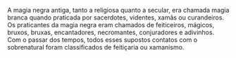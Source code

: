 ﻿A magia negra antiga, tanto a religiosa quanto a secular, era chamada magia branca quando praticada por sacerdotes, videntes, xamãs ou curandeiros. Os praticantes da magia negra eram chamados de feiticeiros, mágicos, bruxos, bruxas, encantadores, necromantes, conjuradores e adivinhos. Com o passar dos tempos, todos esses supostos contatos com o sobrenatural foram classificados de feitiçaria ou xamanismo.